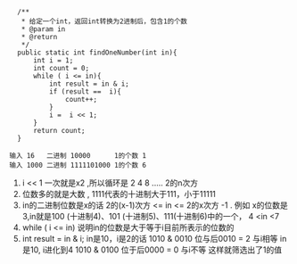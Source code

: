 ```
  /**
   * 给定一个int，返回int转换为2进制后，包含1的个数
   * @param in
   * @return
   */
  public static int findOneNumber(int in){
      int i = 1;
      int count = 0;
      while ( i <= in){
          int result = in & i;
          if (result ==  i){
              count++;
          }
          i =  i << 1;
      }
      return count;
  }
```

```
输入 16   二进制 10000      1的个数 1
输入 1000 二进制 1111101000 1的个数 6
```

1. i << 1     一次就是x2 ,所以循环是 2 4 8 ..... 2的n次方
2. 位数多的就是大数 , 1111代表的十进制大于111，小于11111
3. in的二进制位数是x的话  2的(x-1)次方 <= in <= 2的x次方 -1 .
   例如 x的位数是3,in就是100 (十进制4)、101 (十进制5)、111(十进制6)中的一个， 4 <in <7
4. while ( i <= in) 说明in的位数是大于等于i目前所表示的位数的
5. int result = in & i;
   in是10，i是2的话   1010 & 0010 位与后0010 = 2 与i相等
   in是10, i进化到4   1010 & 0100 位于后0000 = 0 与i不等
   这样就筛选出了1的值   
